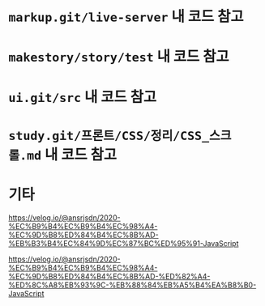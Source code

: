 # `markup.git/live-server` 내 코드 참고

# `makestory/story/test` 내 코드 참고

# `ui.git/src` 내 코드 참고

# `study.git/프론트/CSS/정리/CSS_스크롤.md` 내 코드 참고

# 기타

https://velog.io/@ansrjsdn/2020-%EC%B9%B4%EC%B9%B4%EC%98%A4-%EC%9D%B8%ED%84%B4%EC%8B%AD-%EB%B3%B4%EC%84%9D%EC%87%BC%ED%95%91-JavaScript

https://velog.io/@ansrjsdn/2020-%EC%B9%B4%EC%B9%B4%EC%98%A4-%EC%9D%B8%ED%84%B4%EC%8B%AD-%ED%82%A4-%ED%8C%A8%EB%93%9C-%EB%88%84%EB%A5%B4%EA%B8%B0-JavaScript

